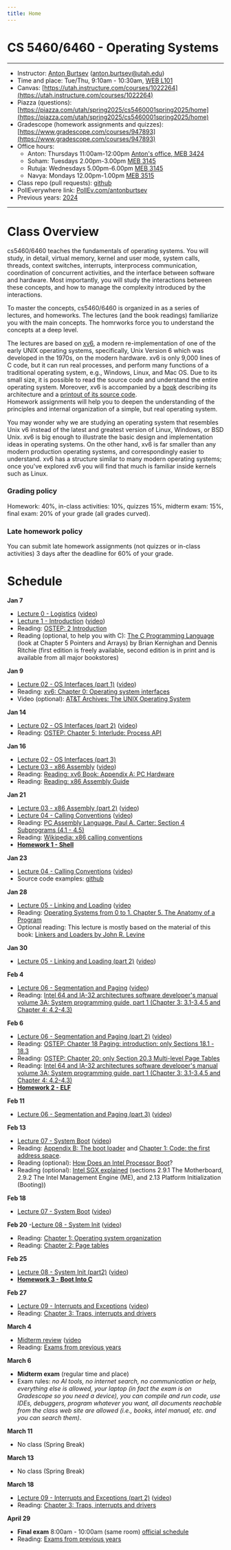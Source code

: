 ```yaml
---
title: Home
---
```


# CS 5460/6460 - Operating Systems

---

- Instructor: [Anton Burtsev](https://users.cs.utah.edu/~aburtsev/) (anton.burtsev@utah.edu)
- Time and place: Tue/Thu, 9:10am - 10:30am, [WEB L101](https://map.utah.edu/index.html?code=WEB)
- Canvas: [https://utah.instructure.com/courses/1022264](https://utah.instructure.com/courses/1022264)
- Piazza (questions): [https://piazza.com/utah/spring2025/cs5460001spring2025/home](https://piazza.com/utah/spring2025/cs5460001spring2025/home)
- Gradescope (homework assignments and quizzes): [https://www.gradescope.com/courses/947893](https://www.gradescope.com/courses/947893)
- Office hours: 
  - Anton: Thursdays 11:00am-12:00pm [Anton's office, MEB 3424](https://map.utah.edu/index.html?code=MEB)
  - Soham: Tuesdays 2.00pm-3.00pm [MEB 3145](https://map.utah.edu/index.html?code=MEB)
  - Rutuja: Wednesdays 5.00pm-6.00pm [MEB 3145](https://map.utah.edu/index.html?code=MEB)
  - Navya: Mondays 12.00pm-1.00pm [MEB 3515](https://map.utah.edu/index.html?code=MEB) 
- Class repo (pull requests): [github](https://github.com/mars-research/cs5460)
- PollEverywhere link: [PollEv.com/antonburtsev](http://PollEv.com/antonburtsev)
- Previous years: [2024](https://users.cs.utah.edu/~aburtsev/5460/)

---


# Class Overview

cs5460/6460 teaches the fundamentals of operating systems. You will study, in
detail, virtual memory, kernel and user mode, system calls, threads, context
switches, interrupts, interprocess communication, coordination of concurrent
activities, and the interface between software and hardware. Most importantly,
you will study the interactions between these concepts, and how to manage the
complexity introduced by the interactions.

To master the concepts, cs5460/6460 is organized in as a series of lectures,
and homeworks. The lectures (and the book readings) familiarize you with the
main concepts. The homrworks force you to understand the concepts at a deep
level.

The lectures are based on [xv6](https://pdos.csail.mit.edu/6.828/2016/xv6.html),
a modern re-implementation of one of the early UNIX operating systems, 
specifically, Unix Version 6 which was developed in the 1970s, on the modern hardware. 
xv6 is only 9,000 lines of C code, but it can run real processes, and perform many 
functions of a traditional operating system, e.g., Windows, Linux, and Mac OS. 
Due to its small size, it is possible to read the source code and understand the entire 
operating system. Moreover, xv6 is accompanied by a [book](https://pdos.csail.mit.edu/6.828/2018/xv6/book-rev11.pdf)
describing its architecture and a [printout of its source code](https://pdos.csail.mit.edu/6.828/2018/xv6/xv6-rev11.pdf).  
Homework assignments will help you to deepen the
understanding of the principles and internal organization of a simple, but real
operating system.

You may wonder why we are studying an operating system that resembles Unix
v6 instead of the latest and greatest version of Linux, Windows, or BSD Unix.
xv6 is big enough to illustrate the basic design and implementation ideas in
operating systems. On the other hand, xv6 is far smaller than any modern
production operating systems, and correspondingly easier to understand. xv6 has
a structure similar to many modern operating systems; once you've explored xv6
you will find that much is familiar inside kernels such as Linux.

### Grading policy

Homework: 40%, in-class activities: 10%, quizzes 15%, midterm exam: 15%, final exam: 20% of your grade (all grades curved). 

### Late homework policy
You can submit late homework assignments (not quizzes or in-class activities) 3 days after the deadline for 60% of your grade.

# Schedule

**Jan 7**  
- [Lecture 0 - Logistics](./lectures/lecture00-logistics/lecture00-logistics.pdf) ([video](https://youtube.com/live/lLwee3ElfyA))  
- [Lecture 1 - Introduction](./lectures/lecture01-intro/lecture01-intro.pdf) ([video](https://youtube.com/live/lLwee3ElfyA))  
- Reading: [OSTEP: 2 Introduction](http://pages.cs.wisc.edu/~remzi/OSTEP/intro.pdf)  
- Reading (optional, to help you with C): [The C Programming Language](https://archive.org/details/TheCProgrammingLanguageFirstEdition) (look at Chapter 5 Pointers and Arrays) by Brian Kernighan and Dennis Ritchie (first edition is freely available, second edition is in print and is available from all major bookstores)
		

**Jan 9**  
- [Lecture 02 - OS Interfaces (part 1)](./lectures/lecture02-os-interface/lecture02-os-interface.pdf) ([video](https://youtube.com/live/0cZx8caiIS8))
- Reading: [xv6: Chapter 0: Operating system interfaces](https://pdos.csail.mit.edu/6.828/2018/xv6/book-rev11.pdf)
- Video (optional): [AT&T Archives: The UNIX Operating System](https://www.youtube.com/watch?v=tc4ROCJYbm0)

**Jan 14**  
- [Lecture 02 - OS Interfaces (part 2)](./lectures/lecture02-os-interface/lecture02-os-interface.pdf) ([video](https://youtube.com/live/UzqupNygAZ4))
- Reading: [OSTEP: Chapter 5: Interlude: Process API](http://pages.cs.wisc.edu/~remzi/OSTEP/cpu-api.pdf)

**Jan 16**  
- [Lecture 02 - OS Interfaces (part 3)](./lectures/lecture02-os-interface/lecture02-os-interface.pdf)
- [Lecture 03 - x86 Assembly](./lectures/lecture03-x86-asm/lecture03-x86-asm.pdf) ([video](https://youtube.com/live/X7ivo7TT0D8))
- Reading: [Reading: xv6 Book: Appendix A: PC Hardware](https://pdos.csail.mit.edu/6.828/2018/xv6/book-rev11.pdf)
- Reading: [Reading: x86 Assembly Guide](http://www.cs.virginia.edu/~evans/cs216/guides/x86.html)

**Jan 21**  
- [Lecture 03 - x86 Assembly (part 2)](./lectures/lecture03-x86-asm/lecture03-x86-asm.pdf) ([video](https://youtube.com/live/cIioOwbGERo))
- [Lecture 04 - Calling Conventions](./lectures/lecture04-calling-conventions/lecture04-calling-conventions.pdf) ([video](https://youtube.com/live/cIioOwbGERo))
- Reading: [PC Assembly Language. Paul A. Carter: Section 4 Subprograms (4.1 - 4.5)](https://pdos.csail.mit.edu/6.828/2014/readings/pcasm-book.pdf)
- Reading: [Wikipedia: x86 calling conventions](https://en.wikipedia.org/wiki/X86_calling_conventions)
- [**Homework 1 - Shell**](./homework/hw1-shell/)

**Jan 23**  
- [Lecture 04 - Calling Conventions](./lectures/lecture04-calling-conventions/lecture04-calling-conventions.pdf) ([video](https://youtube.com/live/fqmWbjVrcAg))
- Source code examples: [github](https://github.com/mars-research/cs5460/tree/main/static/lectures/lecture03-x86-asm/src)

**Jan 28**  
- [Lecture 05 - Linking and Loading](./lectures/lecture05-linking-and-loading/lecture05-linking-and-loading.pdf) ([video](https://youtu.be/SkyJH1wTPjc)
- Reading: [Operating Systems from 0 to 1. Chapter 5. The Anatomy of a Program](https://github.com/tuhdo/os01/blob/master/Operating_Systems_From_0_to_1.pdf)
- Optional reading: This lecture is mostly based on the material of this book: [Linkers and Loaders by John R. Levine](https://books.google.com/books/about/Linkers_and_Loaders.html?id=Id9cYsIdjIwC)

**Jan 30** 
- [Lecture 05 - Linking and Loading (part 2)](./lectures/lecture05-linking-and-loading/lecture05-linking-and-loading.pdf) ([video](https://youtube.com/live/uCQcn2VlGgs))

**Feb 4** 
- [Lecture 06 - Segmentation and Paging](./lectures/lecture06-address-translation/lecture06-address-translation.pdf) ([video](https://youtube.com/live/hwulcVvWuMw))
- Reading: [Intel 64 and IA-32 architectures software developer's manual volume 3A: System programming guide, part 1 (Chapter 3: 3.1-3.4.5 and Chapter 4: 4.2-4.3)](https://www.intel.com/content/dam/www/public/us/en/documents/manuals/64-ia-32-architectures-software-developer-vol-3a-part-1-manual.pdf)


**Feb 6** 
- [Lecture 06 - Segmentation and Paging (part 2)](./lectures/lecture06-address-translation/lecture06-address-translation.pdf) ([video](https://youtube.com/live/QADhnUCLGTI))
- Reading: [OSTEP: Chapter 18 Paging: introduction: only Sections 18.1 - 18.3](http://pages.cs.wisc.edu/~remzi/OSTEP/vm-paging.pdf)
- Reading: [OSTEP: Chapter 20: only Section 20.3 Multi-level Page Tables](http://pages.cs.wisc.edu/~remzi/OSTEP/vm-smalltables.pdf)
- Reading: [Intel 64 and IA-32 architectures software developer's manual volume 3A: System programming guide, part 1 (Chapter 3: 3.1-3.4.5 and Chapter 4: 4.2-4.3)](https://www.intel.com/content/dam/www/public/us/en/documents/manuals/64-ia-32-architectures-software-developer-vol-3a-part-1-manual.pdf)
- [**Homework 2 - ELF**](./homework/hw2-elf/)

**Feb 11** 
- [Lecture 06 - Segmentation and Paging (part 3)](./lectures/lecture06-address-translation/lecture06-address-translation.pdf) ([video](https://youtube.com/live/q6-70qitj5I))

**Feb 13**
- [Lecture 07 - System Boot](./lectures/lecture07-system-boot/lecture07-system-boot.pdf) ([video](https://youtube.com/live/tOOFmZLfKTw))
- Reading: [Appendix B: The boot loader](https://pdos.csail.mit.edu/6.828/2018/xv6/book-rev11.pdf) and [Chapter 1: Code: the first address space](https://pdos.csail.mit.edu/6.828/2018/xv6/book-rev11.pdf).
- Reading (optional): [How Does an Intel Processor Boot](https://binarydebt.wordpress.com/2018/10/06/how-does-an-x86-processor-boot/)?
- Reading (optional): [Intel SGX explained](https://eprint.iacr.org/2016/086.pdf) (sections 2.9.1 The Motherboard, 2.9.2 The Intel Management Engine (ME), and 2.13 Platform Initialization (Booting))

**Feb 18**
- [Lecture 07 - System Boot](./lectures/lecture07-system-boot/lecture07-system-boot.pdf) ([video](https://youtube.com/live/IY4ij-9B_7c))

**Feb 20**
-[Lecture 08 - System Init](./lectures/lecture08-kernel-page-table/lecture08-kernel-page-table.pdf) ([video](https://youtube.com/live/t7UnnRWz4k4))
- Reading: [Chapter 1: Operating system organization](https://pdos.csail.mit.edu/6.828/2018/xv6/book-rev11.pdf)
- Reading: [Chapter 2: Page tables](https://pdos.csail.mit.edu/6.828/2018/xv6/book-rev11.pdf)

**Feb 25**
- [Lecture 08 - System Init (part2)](./lectures/lecture08-kernel-page-table/lecture08-kernel-page-table.pdf) ([video](https://youtube.com/live/ZIkLnn0QcbU))
- [**Homework 3 - Boot Into C**](./homework/hw3-boot-into-c/)

**Feb 27**
- [Lecture 09 - Interrupts and Exceptions](./lectures/lecture09-interrupts/lecture09-interrupts.pdf) ([video](https://youtube.com/live/89fLiN1xc8o))
- Reading: [Chapter 3: Traps, interrupts and drivers](https://pdos.csail.mit.edu/6.828/2018/xv6/book-rev11.pdf)


**March 4**
- [Midterm review](./lectures/lecture-midterm-recap/lecture-midterm-recap.pdf) ([video](https://youtube.com/live/aj5OOUeraTc)
- Reading: [Exams from previous years](https://users.cs.utah.edu/~aburtsev/5460/exams.html)


**March 6**
- **Midterm exam** (regular time and place)
- Exam rules: _no AI tools, no internet search, no communication or help, everything else is allowed, your laptop (in fact the exam is on Gradescope so you need a device), you can compile and run code, use IDEs, debuggers, program whatever you want, all documents reachable from the class web site are allowed (i.e., books, intel manual, etc. and you can search them)_.

**March 11**
- No class (Spring Break)

**March 13**
- No class (Spring Break)

**March 18**
- [Lecture 09 - Interrupts and Exceptions (part 2)](./lectures/lecture09-interrupts/lecture09-interrupts.pdf) ([video](https://youtube.com/live/Gf84CFB3uWw))
- Reading: [Chapter 3: Traps, interrupts and drivers](https://pdos.csail.mit.edu/6.828/2018/xv6/book-rev11.pdf)



**April 29**
- **Final exam** 8:00am - 10:00am (same room) [official schedule](https://registrar.utah.edu/academic-calendars/final-exams-spring.php)
- Reading: [Exams from previous years](https://users.cs.utah.edu/~aburtsev/5460/exams.html)


